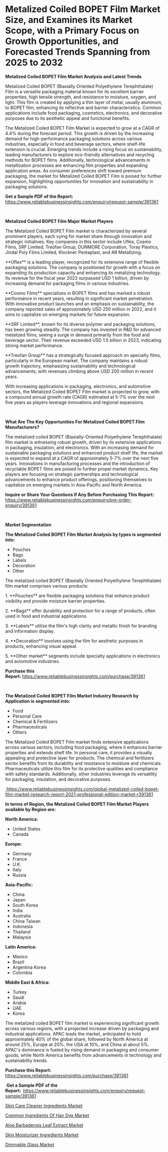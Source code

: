 <p><h1>Metalized Coiled BOPET Film Market Size, and Examines its Market Scope, with a Primary Focus on Growth Opportunities, and Forecasted Trends Spanning from 2025 to 2032</h1></p><p><strong>Metalized Coiled BOPET Film Market Analysis and Latest Trends</strong></p>
<p><p>Metalized Coiled BOPET (Biaxially Oriented Polyethylene Terephthalate) Film is a versatile packaging material known for its excellent barrier properties, high tensile strength, and resistance to moisture, oxygen, and light. This film is created by applying a thin layer of metal, usually aluminum, to BOPET film, enhancing its reflective and barrier characteristics. Common applications include food packaging, cosmetics, electronics, and decorative purposes due to its aesthetic appeal and functional benefits.</p><p>The Metalized Coiled BOPET Film Market is expected to grow at a CAGR of 4.4% during the forecast period. This growth is driven by the increasing demand for high-performance packaging solutions across various industries, especially in food and beverage sectors, where shelf-life extension is crucial. Emerging trends include a rising focus on sustainability, leading manufacturers to explore eco-friendly alternatives and recycling methods for BOPET films. Additionally, technological advancements in metallization processes are enhancing film properties and expanding application areas. As consumer preferences shift toward premium packaging, the market for Metalized Coiled BOPET Film is poised for further expansion, highlighting opportunities for innovation and sustainability in packaging solutions.</p></p>
<p><strong>Get a Sample PDF of the Report:&nbsp;</strong> <a href="https://www.reliablebusinessinsights.com/enquiry/request-sample/391361?utm_campaign=950&utm_medium=2&utm_source=Github&utm_content=ia&utm_term=16012025&utm_id=metalized-coiled-bopet-film">https://www.reliablebusinessinsights.com/enquiry/request-sample/391361</a></p>
<p>&nbsp;</p>
<p><strong>Metalized Coiled BOPET Film Major Market Players</strong></p>
<p><p>The Metalized Coiled BOPET Film market is characterized by several prominent players, each vying for market share through innovation and strategic initiatives. Key companies in this sector include Uflex, Cosmo Films, SRF Limited, Treofan Group, DUNMORE Corporation, Toray Plastics, Jindal Poly Films Limited, Klockner Pentaplast, and AR Metallizing.</p><p>**Uflex** is a leading player, recognized for its extensive range of flexible packaging solutions. The company is positioned for growth with a focus on expanding its production capacity and enhancing its metalizing technology. Its revenue for the fiscal year 2023 surpassed USD 1 billion, driven by increasing demand for packaging films in various industries.</p><p>**Cosmo Films** specializes in BOPET films and has marked a robust performance in recent years, resulting in significant market penetration. With innovative product launches and an emphasis on sustainability, the company reported sales of approximately USD 250 million in 2022, and it aims to capitalize on emerging markets for future expansion.</p><p>**SRF Limited**, known for its diverse polymer and packaging solutions, has been growing steadily. The company has invested in R&D for advanced metalized films, seeing a surge in demand primarily from the food and beverage sector. Their revenue exceeded USD 1.5 billion in 2023, indicating strong market performance.</p><p>**Treofan Group** has a strategically focused approach on specialty films, particularly in the European market. The company maintains a robust growth trajectory, emphasizing sustainability and technological advancements, with revenues climbing above USD 200 million in recent years.</p><p>With increasing applications in packaging, electronics, and automotive sectors, the Metalized Coiled BOPET Film market is projected to grow, with a compound annual growth rate (CAGR) estimated at 5-7% over the next five years as players leverage innovations and regional expansions.</p></p>
<p>&nbsp;</p>
<p><strong>What Are The Key Opportunities For Metalized Coiled BOPET Film Manufacturers?</strong></p>
<p><p>The metalized coiled BOPET (Biaxially-Oriented Polyethylene Terephthalate) film market is witnessing robust growth, driven by its extensive applications in packaging, insulation, and electronics. With an increasing demand for sustainable packaging solutions and enhanced product shelf life, the market is expected to expand at a CAGR of approximately 5-7% over the next five years. Innovations in manufacturing processes and the introduction of recyclable BOPET films are poised to further propel market dynamics. Key players are focusing on strategic partnerships and technological advancements to enhance product offerings, positioning themselves to capitalize on emerging markets in Asia-Pacific and North America.</p></p>
<p><strong>Inquire or Share Your Questions If Any Before Purchasing This Report:</strong> <a href="https://www.reliablebusinessinsights.com/enquiry/pre-order-enquiry/391361?utm_campaign=950&utm_medium=2&utm_source=Github&utm_content=ia&utm_term=16012025&utm_id=metalized-coiled-bopet-film">https://www.reliablebusinessinsights.com/enquiry/pre-order-enquiry/391361</a></p>
<p>&nbsp;</p>
<p><strong>Market Segmentation</strong></p>
<p><strong>The Metalized Coiled BOPET Film Market Analysis by types is segmented into:</strong></p>
<p><ul><li>Pouches</li><li>Bags</li><li>Labels</li><li>Decoration</li><li>Other</li></ul></p>
<p><p>The metalized coiled BOPET (Biaxially Oriented Polyethylene Terephthalate) film market comprises various products: </p><p>1. **Pouches** are flexible packaging solutions that enhance product visibility and provide moisture barrier properties. </p><p>2. **Bags** offer durability and protection for a range of products, often used in food and industrial applications. </p><p>3. **Labels** utilize the film's high clarity and metallic finish for branding and information display. </p><p>4. **Decoration** involves using the film for aesthetic purposes in products, enhancing visual appeal. </p><p>5. **Other market** segments include specialty applications in electronics and automotive industries.</p></p>
<p><strong>Purchase this Report:&nbsp;</strong><a href="https://www.reliablebusinessinsights.com/purchase/391361?utm_campaign=950&utm_medium=2&utm_source=Github&utm_content=ia&utm_term=16012025&utm_id=metalized-coiled-bopet-film">https://www.reliablebusinessinsights.com/purchase/391361</a></p>
<p>&nbsp;</p>
<p><strong>The Metalized Coiled BOPET Film Market Industry Research by Application is segmented into:</strong></p>
<p><ul><li>Food</li><li>Personal Care</li><li>Chemical & Fertilizers</li><li>Pharmaceuticals</li><li>Others</li></ul></p>
<p><p>The Metalized Coiled BOPET Film market finds extensive applications across various sectors, including food packaging, where it enhances barrier properties and extends shelf life. In personal care, it provides a visually appealing and protective layer for products. The chemical and fertilizers sector benefits from its durability and resistance to moisture and chemicals. Pharmaceuticals utilize this film for its protective qualities and compliance with safety standards. Additionally, other industries leverage its versatility for packaging, insulation, and decorative purposes.</p></p>
<p><a href="https://www.reliablebusinessinsights.com/global-metalized-coiled-bopet-film-market-research-report-2021-professional-edition-market-r391361?utm_campaign=950&utm_medium=2&utm_source=Github&utm_content=ia&utm_term=16012025&utm_id=metalized-coiled-bopet-film">&nbsp;https://www.reliablebusinessinsights.com/global-metalized-coiled-bopet-film-market-research-report-2021-professional-edition-market-r391361</a></p>
<p><strong>In terms of Region, the Metalized Coiled BOPET Film Market Players available by Region are:</strong></p>
<p>
    <p> <strong> North America: </strong>
        <ul>
            <li>United States</li>
            <li>Canada</li>
        </ul>
        </p> 
    <p> <strong> Europe: </strong>
        <ul>
            <li>Germany</li>
            <li>France</li>
            <li>U.K.</li>
            <li>Italy</li>
            <li>Russia</li>
        </ul>
        </p> 
    <p> <strong> Asia-Pacific: </strong>
        <ul>
            <li>China</li>
            <li>Japan</li>
            <li>South Korea</li>
            <li>India</li>
            <li>Australia</li>
            <li>China Taiwan</li>
            <li>Indonesia</li>
            <li>Thailand</li>
            <li>Malaysia</li>
        </ul>
        </p> 
    <p> <strong> Latin America: </strong>
        <ul>
            <li>Mexico</li>
            <li>Brazil</li>
            <li>Argentina Korea</li>
            <li>Colombia</li>
        </ul>
        </p> 
    <p> <strong> Middle East & Africa: </strong>
        <ul>
            <li>Turkey</li>
            <li>Saudi</li>
            <li>Arabia</li>
            <li>UAE</li>
            <li>Korea</li>
        </ul>
    </p>
    </p>
<p><p>The metalized coiled BOPET film market is experiencing significant growth across various regions, with a projected increase driven by packaging and industrial applications. APAC leads the market, anticipated to hold approximately 40% of the global share, followed by North America at around 25%, Europe at 20%, the USA at 10%, and China at about 5%. APAC's dominance is fueled by rising demand in packaging and consumer goods, while North America benefits from advancements in technology and sustainability trends.</p></p>
<p><strong>Purchase this Report: </strong><a href="https://www.reliablebusinessinsights.com/purchase/391361?utm_campaign=950&utm_medium=2&utm_source=Github&utm_content=ia&utm_term=16012025&utm_id=metalized-coiled-bopet-film">https://www.reliablebusinessinsights.com/purchase/391361</a></p>
<p>&nbsp;<strong>Get a Sample PDF of the Report:&nbsp;&nbsp;</strong><a href="https://www.reliablebusinessinsights.com/enquiry/request-sample/391361?utm_campaign=950&utm_medium=2&utm_source=Github&utm_content=ia&utm_term=16012025&utm_id=metalized-coiled-bopet-film">https://www.reliablebusinessinsights.com/enquiry/request-sample/391361</a></p>
<p><strong></strong></p>
<p><p><a href="https://github.com/osbornrdaflalo/Market-Research-Report-List-1/blob/main/skin-care-cleaner-ingredients-market.md?utm_campaign=950&utm_medium=2&utm_source=Github&utm_content=ia&utm_term=16012025&utm_id=metalized-coiled-bopet-film">Skin Care Cleaner Ingredients Market</a></p><p><a href="https://github.com/kimberjam0i/Market-Research-Report-List-1/blob/main/common-ingredients-of-hair-dye-market.md?utm_campaign=950&utm_medium=2&utm_source=Github&utm_content=ia&utm_term=16012025&utm_id=metalized-coiled-bopet-film">Common Ingredients Of Hair Dye Market</a></p><p><a href="https://github.com/hammelximalschid/Market-Research-Report-List-1/blob/main/aloe-barbadensis-leaf-extract-market.md?utm_campaign=950&utm_medium=2&utm_source=Github&utm_content=ia&utm_term=16012025&utm_id=metalized-coiled-bopet-film">Aloe Barbadensis Leaf Extract Market</a></p><p><a href="https://github.com/antonioc6hal/Market-Research-Report-List-1/blob/main/skin-moisturizer-ingredients-market.md?utm_campaign=950&utm_medium=2&utm_source=Github&utm_content=ia&utm_term=16012025&utm_id=metalized-coiled-bopet-film">Skin Moisturizer Ingredients Market</a></p><p><a href="https://github.com/lashaunm5st/Market-Research-Report-List-1/blob/main/dimmable-glass-market.md?utm_campaign=950&utm_medium=2&utm_source=Github&utm_content=ia&utm_term=16012025&utm_id=metalized-coiled-bopet-film">Dimmable Glass Market</a></p></p>